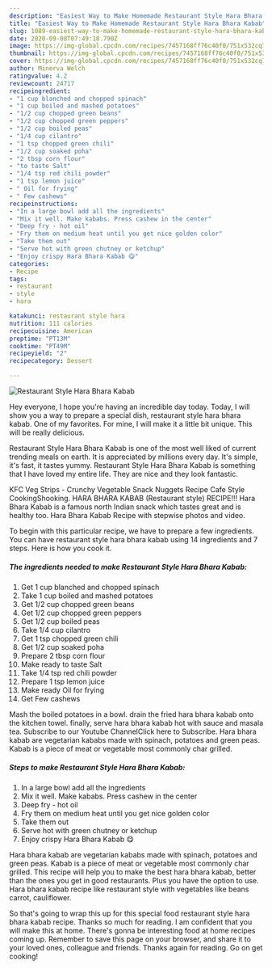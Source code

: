 ```yaml
---
description: "Easiest Way to Make Homemade Restaurant Style Hara Bhara Kabab"
title: "Easiest Way to Make Homemade Restaurant Style Hara Bhara Kabab"
slug: 1089-easiest-way-to-make-homemade-restaurant-style-hara-bhara-kabab
date: 2020-09-08T07:49:18.790Z
image: https://img-global.cpcdn.com/recipes/7457168ff76c40f0/751x532cq70/restaurant-style-hara-bhara-kabab-recipe-main-photo.jpg
thumbnail: https://img-global.cpcdn.com/recipes/7457168ff76c40f0/751x532cq70/restaurant-style-hara-bhara-kabab-recipe-main-photo.jpg
cover: https://img-global.cpcdn.com/recipes/7457168ff76c40f0/751x532cq70/restaurant-style-hara-bhara-kabab-recipe-main-photo.jpg
author: Minerva Welch
ratingvalue: 4.2
reviewcount: 24717
recipeingredient:
- "1 cup blanched and chopped spinach"
- "1 cup boiled and mashed potatoes"
- "1/2 cup chopped green beans"
- "1/2 cup chopped green peppers"
- "1/2 cup boiled peas"
- "1/4 cup cilantro"
- "1 tsp chopped green chili"
- "1/2 cup soaked poha"
- "2 tbsp corn flour"
- "to taste Salt"
- "1/4 tsp red chili powder"
- "1 tsp lemon juice"
- " Oil for frying"
- " Few cashews"
recipeinstructions:
- "In a large bowl add all the ingredients"
- "Mix it well. Make kababs. Press cashew in the center"
- "Deep fry - hot oil"
- "Fry them on medium heat until you get nice golden color"
- "Take them out"
- "Serve hot with green chutney or ketchup"
- "Enjoy crispy Hara Bhara Kabab 😋"
categories:
- Recipe
tags:
- restaurant
- style
- hara

katakunci: restaurant style hara 
nutrition: 111 calories
recipecuisine: American
preptime: "PT13M"
cooktime: "PT49M"
recipeyield: "2"
recipecategory: Dessert

---
```



![Restaurant Style Hara Bhara Kabab](https://img-global.cpcdn.com/recipes/7457168ff76c40f0/751x532cq70/restaurant-style-hara-bhara-kabab-recipe-main-photo.jpg)

Hey everyone, I hope you're having an incredible day today. Today, I will show you a way to prepare a special dish, restaurant style hara bhara kabab. One of my favorites. For mine, I will make it a little bit unique. This will be really delicious.

Restaurant Style Hara Bhara Kabab is one of the most well liked of current trending meals on earth. It is appreciated by millions every day. It's simple, it's fast, it tastes yummy. Restaurant Style Hara Bhara Kabab is something that I have loved my entire life. They are nice and they look fantastic.

KFC Veg Strips - Crunchy Vegetable Snack Nuggets Recipe Cafe Style CookingShooking. HARA BHARA KABAB (Restaurant style) RECIPE!!! Hara Bhara Kabab is a famous north Indian snack which tastes great and is healthy too. Hara Bhara Kabab Recipe with stepwise photos and video.


To begin with this particular recipe, we have to prepare a few ingredients. You can have restaurant style hara bhara kabab using 14 ingredients and 7 steps. Here is how you cook it.

<!--inarticleads1-->

##### The ingredients needed to make Restaurant Style Hara Bhara Kabab:

1. Get 1 cup blanched and chopped spinach
1. Take 1 cup boiled and mashed potatoes
1. Get 1/2 cup chopped green beans
1. Get 1/2 cup chopped green peppers
1. Get 1/2 cup boiled peas
1. Take 1/4 cup cilantro
1. Get 1 tsp chopped green chili
1. Get 1/2 cup soaked poha
1. Prepare 2 tbsp corn flour
1. Make ready to taste Salt
1. Take 1/4 tsp red chili powder
1. Prepare 1 tsp lemon juice
1. Make ready  Oil for frying
1. Get  Few cashews


Mash the boiled potatoes in a bowl. drain the fried hara bhara kabab onto the kitchen towel. finally, serve hara bhara kabab hot with sauce and masala tea. Subscribe to our Youtube ChannelClick here to Subscribe. Hara bhara kabab are vegetarian kababs made with spinach, potatoes and green peas. Kabab is a piece of meat or vegetable most commonly char grilled. 

<!--inarticleads2-->

##### Steps to make Restaurant Style Hara Bhara Kabab:

1. In a large bowl add all the ingredients
1. Mix it well. Make kababs. Press cashew in the center
1. Deep fry - hot oil
1. Fry them on medium heat until you get nice golden color
1. Take them out
1. Serve hot with green chutney or ketchup
1. Enjoy crispy Hara Bhara Kabab 😋


Hara bhara kabab are vegetarian kababs made with spinach, potatoes and green peas. Kabab is a piece of meat or vegetable most commonly char grilled. This recipe will help you to make the best hara bhara kabab, better than the ones you get in good restaurants. Plus you have the option to use. Hara bhara kabab recipe like restaurant style with vegetables like beans carrot, cauliflower. 

So that's going to wrap this up for this special food restaurant style hara bhara kabab recipe. Thanks so much for reading. I am confident that you will make this at home. There's gonna be interesting food at home recipes coming up. Remember to save this page on your browser, and share it to your loved ones, colleague and friends. Thanks again for reading. Go on get cooking!
